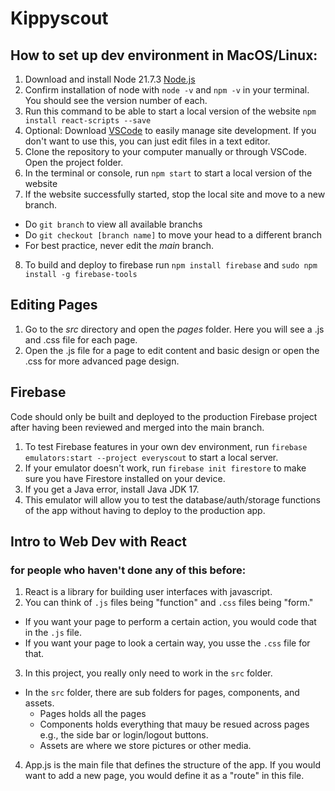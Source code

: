 # Kippyscout
## How to set up dev environment in MacOS/Linux:
1. Download and install Node 21.7.3 [Node.js](https://nodejs.org/en/download/prebuilt-installer)
2. Confirm installation of node with `node -v` and `npm -v` in your terminal. You should see the version number of each.
3. Run this command to be able to start a local version of the website `npm install react-scripts --save`
4. Optional: Download [VSCode](https://code.visualstudio.com) to easily manage site development. If you don't want to use this, you can just edit files in a text editor.
5. Clone the repository to your computer manually or through VSCode. Open the project folder.
6. In the terminal or console, run `npm start` to start a local version of the website
7. If the website successfully started, stop the local site and move to a new branch.
  - Do `git branch` to view all available branchs
  - Do `git checkout [branch name]` to move your head to a different branch
  - For best practice, never edit the *main* branch.
8. To build and deploy to firebase run `npm install firebase` and `sudo npm install -g firebase-tools`

## Editing Pages
1. Go to the *src* directory and open the *pages* folder. Here you will see a .js and .css file for each page.
2. Open the .js file for a page to edit content and basic design or open the .css for more advanced page design.

## Firebase
Code should only be built and deployed to the production Firebase project after having been reviewed and merged into the main branch.
1. To test Firebase features in your own dev environment, run `firebase emulators:start --project everyscout` to start a local server.
2. If your emulator doesn't work, run `firebase init firestore` to make sure you have Firestore installed on your device.
3. If you get a Java error, install Java JDK 17.
4. This emulator will allow you to test the database/auth/storage functions of the app without having to deploy to the production app.

## Intro to Web Dev with React
### for people who haven't done any of this before:
1. React is a library for building user interfaces with javascript.
2. You can think of `.js` files being "function" and `.css` files being "form."
  - If you want your page to perform a certain action, you would code that in the `.js` file.
  - If you want your page to look a certain way, you usse the `.css` file for that.
3. In this project, you really only need to work in the `src` folder.
  - In the `src` folder, there are sub folders for pages, components, and assets.
      - Pages holds all the pages
      - Components holds everything that mauy be resued across pages e.g., the side bar or login/logout buttons.
      - Assets are where we store pictures or other media.
4. App.js is the main file that defines the structure of the app. If you would want to add a new page, you would define it as a "route" in this file.
